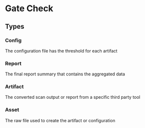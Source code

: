 # Gate Check

## Types

### Config

The configuration file has the threshold for each artifact

### Report

The final report summary that contains the aggregated data

### Artifact

The converted scan output or report from a specific third party tool

### Asset

The raw file used to create the artifact or configuration